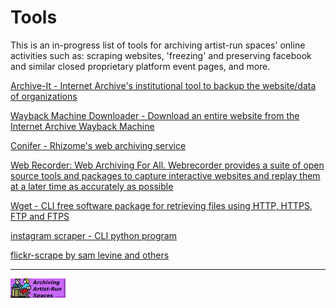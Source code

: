 # Tools


This is an in-progress list of tools for archiving artist-run spaces' online activities such as: scraping websites, 'freezing' and preserving facebook and similar closed proprietary platform event pages, and more.

[Archive-It - Internet Archive's institutional tool to backup the website/data of organizations](https://archive-it.org)

[Wayback Machine Downloader - Download an entire website from the Internet Archive Wayback Machine](https://github.com/cocoflan/wayback-machine-downloader) 

[Conifer - Rhizome's web archiving service](https://conifer.rhizome.org/)

[Web Recorder: Web Archiving For All. Webrecorder provides a suite of open source tools and packages to capture interactive websites and replay them at a later time as accurately as possible](https://webrecorder.net/)

[Wget - CLI free software package for retrieving files using HTTP, HTTPS, FTP and FTPS](https://www.gnu.org/software/wget/)

[instagram scraper - CLI python program](https://github.com/arc298/instagram-scraper)

[flickr-scrape by sam levine and others](https://github.com/antiboredom/flickr-scrape)


---

[![](assets/img/banner.jpg)](https://leetusman.com/archiving-artist-spaces)
